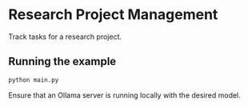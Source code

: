 # Research Project Management

Track tasks for a research project.

## Running the example

```bash
python main.py
```

Ensure that an Ollama server is running locally with the desired model.
